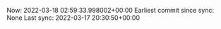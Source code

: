 Now: 2022-03-18 02:59:33.998002+00:00 Earliest commit since sync: None Last sync: 2022-03-17 20:30:50+00:00
